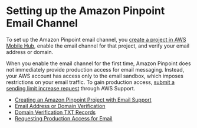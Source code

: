 # Setting up the Amazon Pinpoint Email Channel<a name="channels-email-setup"></a>

To set up the Amazon Pinpoint email channel, you [create a project in AWS Mobile Hub](channels-email-setup-create.md), enable the email channel for that project, and verify your email address or domain\.

When you enable the email channel for the first time, Amazon Pinpoint does not immediately provide production access for email messaging\. Instead, your AWS account has access only to the email sandbox, which imposes restrictions on your email traffic\. To gain production access, [submit a sending limit increase request](channels-email-setup-production-access.md) through AWS Support\.


+ [Creating an Amazon Pinpoint Project with Email Support](channels-email-setup-create.md)
+ [Email Address or Domain Verification](channels-email-manage-verify.md)
+ [Domain Verification TXT Records](channels-email-setup-txt-record.md)
+ [Requesting Production Access for Email](channels-email-setup-production-access.md)